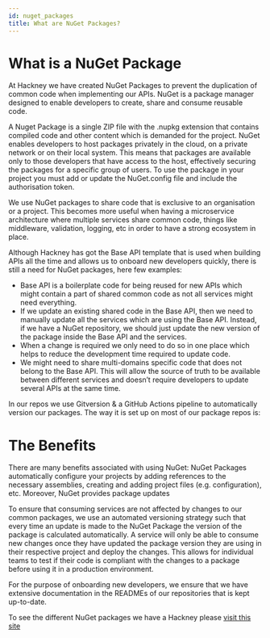 ```yaml
---
id: nuget_packages
title: What are NuGet Packages?
---
```



# What is a NuGet Package

At Hackney we have created NuGet Packages to prevent the duplication of common code when implementing our APIs. NuGet is a package manager designed to enable developers to create, share and consume reusable code.

A Nuget Package is a single ZIP file with the .nupkg extension that contains compiled code and other content which is demanded for the project. NuGet enables developers to host packages privately in the cloud, on a private network or on their local system. This means that packages are available only to those developers that have access to the host, effectively securing the packages for a specific group of users. To use the package in your project you must add or update the NuGet.config file and include the authorisation token.

We use NuGet packages to share code that is exclusive to an organisation or a project. This becomes more useful when having a microservice architecture where multiple services share common code, things like middleware, validation, logging, etc in order to have a strong ecosystem in place.

Although Hackney has got the Base API template that is used when building APIs all the time and allows us to onboard new developers quickly, there is still a need for NuGet packages, here few examples:
- Base API is a boilerplate code for being reused for new APIs which might contain a part of shared common code as not all services might need everything.
- If we update an existing shared code in the Base API, then we need to manually update all the services which are using the Base API. Instead, if we have a NuGet repository, we should just update the new version of the package inside the Base API and the services.
- When a change is required we only need to do so in one place which helps to reduce the development time required to update code.
- We might need to share multi-domains specific code that does not belong to the Base API. This will allow the source of truth to be available between different services and doesn’t require developers to update several APIs at the same time.

In our repos we use Gitversion & a GitHub Actions pipeline to automatically version our packages. The way it is set up on most of our package repos is:


# The Benefits

There are many benefits associated with using NuGet: NuGet Packages automatically configure your projects by adding references to the necessary assemblies, creating and adding project files (e.g. configuration), etc. Moreover, NuGet provides package updates

To ensure that consuming services are not affected by changes to our common packages, we use an automated versioning strategy such that every time an update is made to the NuGet Package the version of the package is calculated automatically. A service will only be able to consume new changes once they have updated the package version they are using in their respective project and deploy the changes. This allows for individual teams to test if their code is compliant with the changes to a package before using it in a production environment.

For the purpose of onboarding new developers, we ensure that we have extensive documentation in the READMEs of our repositories that is kept up-to-date.

To see the different NuGet packages we have a Hackney please [visit this site](https://github.com/orgs/LBHackney-IT/packages)

